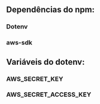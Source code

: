 ## Dependências do npm:
### Dotenv
### aws-sdk

## Variáveis do dotenv:
### AWS_SECRET_KEY
### AWS_SECRET_ACCESS_KEY
